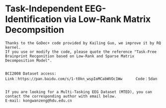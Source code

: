 # Task-Independent EEG-Identification via Low-Rank Matrix Decompsition
    Thanks to the GoDec+ code provided by Kailing Guo, we improve it by RQ kernel.
    If you use or modify the code, please quote the reference "Task-Free Brainprint Recgonition based on Low-Rank and Sparse Matrix Decomposition Model".


    BCI2008 Dataset access:
    Link：https://pan.baidu.com/s/1-t0kn_wspIoMCabWVOc1Ww      Code：5dan


    If you are looking for a Multi-Tasking EEG Dataset (MTED), you can contact the corresponding author with email below.
    E-mail: kongwanzeng@hdu.edu.cn

